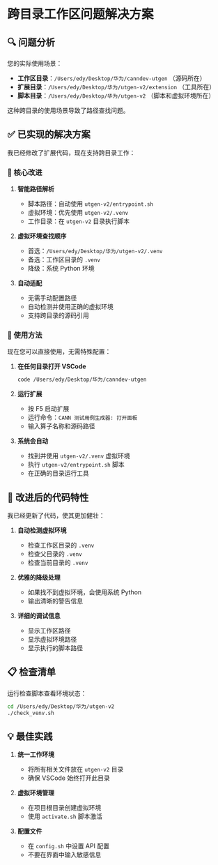 # 跨目录工作区问题解决方案

## 🔍 问题分析

您的实际使用场景：
- **工作区目录**：`/Users/edy/Desktop/华为/canndev-utgen` （源码所在）
- **扩展目录**：`/Users/edy/Desktop/华为/utgen-v2/extension` （工具所在）
- **脚本目录**：`/Users/edy/Desktop/华为/utgen-v2` （脚本和虚拟环境所在）

这种跨目录的使用场景导致了路径查找问题。

## ✅ 已实现的解决方案

我已经修改了扩展代码，现在支持跨目录工作：

### 🎯 核心改进

1. **智能路径解析**
   - 脚本路径：自动使用 `utgen-v2/entrypoint.sh`
   - 虚拟环境：优先使用 `utgen-v2/.venv`
   - 工作目录：在 `utgen-v2` 目录执行脚本

2. **虚拟环境查找顺序**
   - 首选：`/Users/edy/Desktop/华为/utgen-v2/.venv`
   - 备选：工作区目录的 `.venv`
   - 降级：系统 Python 环境

3. **自动适配**
   - 无需手动配置路径
   - 自动检测并使用正确的虚拟环境
   - 支持跨目录的源码引用

### 🚀 使用方法

现在您可以直接使用，无需特殊配置：

1. **在任何目录打开 VSCode**
   ```bash
   code /Users/edy/Desktop/华为/canndev-utgen
   ```

2. **运行扩展**
   - 按 F5 启动扩展
   - 运行命令：`CANN 测试用例生成器: 打开面板`
   - 输入算子名称和源码路径

3. **系统会自动**
   - 找到并使用 `utgen-v2/.venv` 虚拟环境
   - 执行 `utgen-v2/entrypoint.sh` 脚本
   - 在正确的目录运行工具

## 🎯 改进后的代码特性

我已经更新了代码，使其更加健壮：

1. **自动检测虚拟环境**
   - 检查工作区目录的 `.venv`
   - 检查父目录的 `.venv`
   - 检查当前目录的 `.venv`

2. **优雅的降级处理**
   - 如果找不到虚拟环境，会使用系统 Python
   - 输出清晰的警告信息

3. **详细的调试信息**
   - 显示工作区路径
   - 显示虚拟环境路径
   - 显示执行的脚本路径

## 📋 检查清单

运行检查脚本查看环境状态：
```bash
cd /Users/edy/Desktop/华为/utgen-v2
./check_venv.sh
```

## 💡 最佳实践

1. **统一工作环境**
   - 将所有相关文件放在 `utgen-v2` 目录
   - 确保 VSCode 始终打开此目录

2. **虚拟环境管理**
   - 在项目根目录创建虚拟环境
   - 使用 `activate.sh` 脚本激活

3. **配置文件**
   - 在 `config.sh` 中设置 API 配置
   - 不要在界面中输入敏感信息

